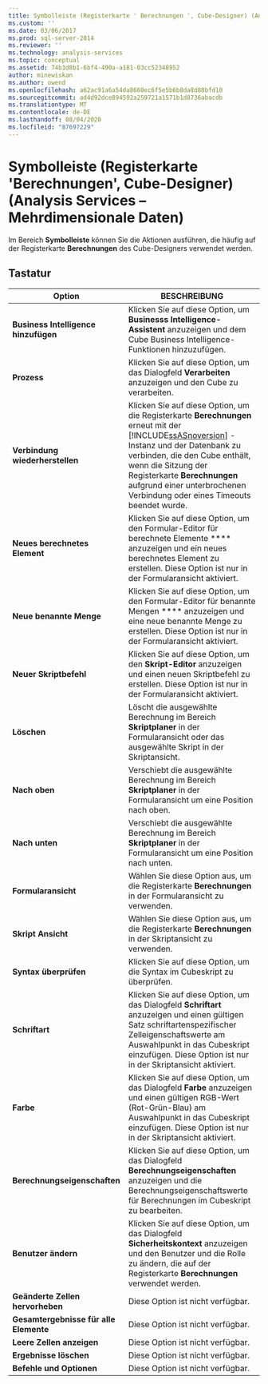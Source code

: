 ```yaml
---
title: Symbolleiste (Registerkarte ' Berechnungen ', Cube-Designer) (Analysis Services-Mehrdimensionale Daten) | Microsoft-Dokumentation
ms.custom: ''
ms.date: 03/06/2017
ms.prod: sql-server-2014
ms.reviewer: ''
ms.technology: analysis-services
ms.topic: conceptual
ms.assetid: 74b1d8b1-6bf4-490a-a181-03cc52348952
author: minewiskan
ms.author: owend
ms.openlocfilehash: a62ac91a6a54da8660ec6f5e5b6b8da8d88bfd10
ms.sourcegitcommit: ad4d92dce894592a259721a1571b1d8736abacdb
ms.translationtype: MT
ms.contentlocale: de-DE
ms.lasthandoff: 08/04/2020
ms.locfileid: "87697229"
---
```

# <a name="toolbar-calculations-tab-cube-designer-analysis-services---multidimensional-data"></a>Symbolleiste (Registerkarte 'Berechnungen', Cube-Designer) (Analysis Services – Mehrdimensionale Daten)
  Im Bereich **Symbolleiste** können Sie die Aktionen ausführen, die häufig auf der Registerkarte **Berechnungen** des Cube-Designers verwendet werden.  
  
## <a name="options"></a>Tastatur  
  
|Option|BESCHREIBUNG|  
|------------|-----------------|  
|**Business Intelligence hinzufügen**|Klicken Sie auf diese Option, um **Businesss Intelligence-Assistent** anzuzeigen und dem Cube Business Intelligence-Funktionen hinzuzufügen.|  
|**Prozess**|Klicken Sie auf diese Option, um das Dialogfeld **Verarbeiten** anzuzeigen und den Cube zu verarbeiten.|  
|**Verbindung wiederherstellen**|Klicken Sie auf diese Option, um die Registerkarte **Berechnungen** erneut mit der [!INCLUDE[ssASnoversion](../includes/ssasnoversion-md.md)] -Instanz und der Datenbank zu verbinden, die den Cube enthält, wenn die Sitzung der Registerkarte **Berechnungen** aufgrund einer unterbrochenen Verbindung oder eines Timeouts beendet wurde.|  
|**Neues berechnetes Element**|Klicken Sie auf diese Option, um den Formular-Editor für berechnete Elemente **** anzuzeigen und ein neues berechnetes Element zu erstellen. Diese Option ist nur in der Formularansicht aktiviert.|  
|**Neue benannte Menge**|Klicken Sie auf diese Option, um den Formular-Editor für benannte Mengen **** anzuzeigen und eine neue benannte Menge zu erstellen. Diese Option ist nur in der Formularansicht aktiviert.|  
|**Neuer Skriptbefehl**|Klicken Sie auf diese Option, um den **Skript-Editor** anzuzeigen und einen neuen Skriptbefehl zu erstellen. Diese Option ist nur in der Formularansicht aktiviert.|  
|**Löschen**|Löscht die ausgewählte Berechnung im Bereich **Skriptplaner** in der Formularansicht oder das ausgewählte Skript in der Skriptansicht.|  
|**Nach oben**|Verschiebt die ausgewählte Berechnung im Bereich **Skriptplaner** in der Formularansicht um eine Position nach oben.|  
|**Nach unten**|Verschiebt die ausgewählte Berechnung im Bereich **Skriptplaner** in der Formularansicht um eine Position nach unten.|  
|**Formularansicht**|Wählen Sie diese Option aus, um die Registerkarte **Berechnungen** in der Formularansicht zu verwenden.|  
|**Skript Ansicht**|Wählen Sie diese Option aus, um die Registerkarte **Berechnungen** in der Skriptansicht zu verwenden.|  
|**Syntax überprüfen**|Klicken Sie auf diese Option, um die Syntax im Cubeskript zu überprüfen.|  
|**Schriftart**|Klicken Sie auf diese Option, um das Dialogfeld **Schriftart** anzuzeigen und einen gültigen Satz schriftartenspezifischer Zelleigenschaftswerte am Auswahlpunkt in das Cubeskript einzufügen. Diese Option ist nur in der Skriptansicht aktiviert.|  
|**Farbe**|Klicken Sie auf diese Option, um das Dialogfeld **Farbe** anzuzeigen und einen gültigen RGB-Wert (Rot-Grün-Blau) am Auswahlpunkt in das Cubeskript einzufügen. Diese Option ist nur in der Skriptansicht aktiviert.|  
|**Berechnungseigenschaften**|Klicken Sie auf diese Option, um das Dialogfeld **Berechnungseigenschaften** anzuzeigen und die Berechnungseigenschaftswerte für Berechnungen im Cubeskript zu bearbeiten.|  
|**Benutzer ändern**|Klicken Sie auf diese Option, um das Dialogfeld **Sicherheitskontext** anzuzeigen und den Benutzer und die Rolle zu ändern, die auf der Registerkarte **Berechnungen** verwendet werden.|  
|**Geänderte Zellen hervorheben**|Diese Option ist nicht verfügbar.|  
|**Gesamtergebnisse für alle Elemente**|Diese Option ist nicht verfügbar.|  
|**Leere Zellen anzeigen**|Diese Option ist nicht verfügbar.|  
|**Ergebnisse löschen**|Diese Option ist nicht verfügbar.|  
|**Befehle und Optionen**|Diese Option ist nicht verfügbar.|  
  
  
